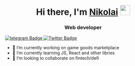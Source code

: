 <h1 align="center">Hi there, I'm <a href="https://daniilshat.ru/" target="_blank">Nikolai</a> 
<img src="https://github.com/blackcater/blackcater/raw/main/images/Hi.gif" height="32"/></h1>
<h3 align="center">Web developer</h3>

<div id="badges">
  <a href="https://t.me/zerousern">
    <img src="https://img.shields.io/badge/telegram-white?style=for-the-badge&logo=linkedin&logoColor=white" alt="telegram Badge"/>
  </a>
  <a href="https://x.com/zerousern">
    <img src="https://img.shields.io/badge/Twitter-white?style=for-the-badge&logo=twitter&logoColor=black" alt="Twitter Badge"/>
  </a>
</div>

- 🔭 I’m currently working on game goods marketplace
- 🌱 I’m currently learning JS, React and other libries
- 👯 I’m looking to collaborate on fintech/defi

